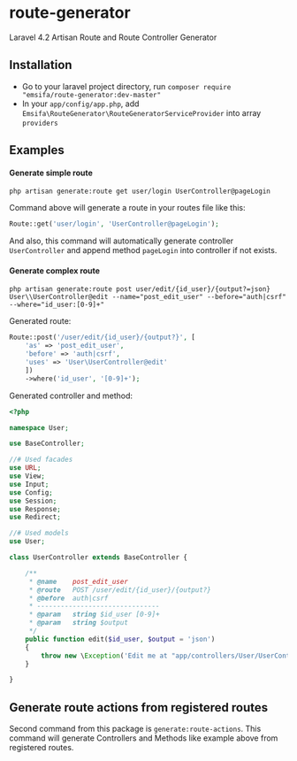 # route-generator
Laravel 4.2 Artisan Route and Route Controller Generator

## Installation

* Go to your laravel project directory, run `composer require "emsifa/route-generator:dev-master"`
* In your `app/config/app.php`, add `Emsifa\RouteGenerator\RouteGeneratorServiceProvider` into array `providers`

## Examples

#### Generate simple route

```
php artisan generate:route get user/login UserController@pageLogin
```

Command above will generate a route in your routes file like this:
```php
Route::get('user/login', 'UserController@pageLogin');
```

And also, this command will automatically generate controller `UserController` and append method `pageLogin` into controller if not exists.


#### Generate complex route

```
php artisan generate:route post user/edit/{id_user}/{output?=json} User\\UserController@edit --name="post_edit_user" --before="auth|csrf" --where="id_user:[0-9]+"
```

Generated route:

```php
Route::post('/user/edit/{id_user}/{output?}', [
	'as' => 'post_edit_user',
	'before' => 'auth|csrf',
	'uses' => 'User\UserController@edit'
	])
	->where('id_user', '[0-9]+');
```

Generated controller and method:

```php
<?php 

namespace User;

use BaseController;

//# Used facades
use URL;
use View;
use Input;
use Config;
use Session;
use Response;
use Redirect;

//# Used models
use User;

class UserController extends BaseController {

	/**
	 * @name	post_edit_user
	 * @route	POST /user/edit/{id_user}/{output?}
	 * @before	auth|csrf
	 * -------------------------------
	 * @param	string $id_user [0-9]+
	 * @param	string $output
	 */
	public function edit($id_user, $output = 'json')
	{
		throw new \Exception('Edit me at "app/controllers/User/UserController.php" dude!');
	}

}
```

## Generate route actions from registered routes

Second command from this package is `generate:route-actions`. 
This command will generate Controllers and Methods like example above from registered routes.